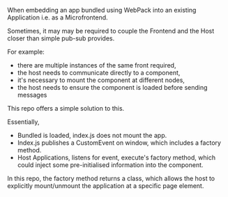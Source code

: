 When embedding an app bundled using WebPack into an existing Application i.e. as a Microfrontend.

Sometimes, it may may be required to couple the Frontend and the Host closer than simple pub-sub provides.

For example:
  - there are multiple instances of the same front required,
  - the host needs to communicate directly to a component,
  - it's necessary to mount the component at different nodes,
  - the host needs to ensure the component is loaded before sending messages
  
This repo offers a simple solution to this.

Essentially, 
 - Bundled is loaded, index.js does not mount the app.
 - Index.js publishes a CustomEvent on window, which includes a factory method.
 - Host Applications, listens for event, execute's factory method, which could inject some pre-initialised information into the component.
 
 In this repo, the factory method returns a class, which allows the host to explicitly mount/unmount the application at a specific page element.
